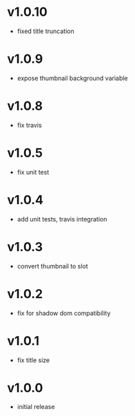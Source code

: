 v1.0.10
==================
* fixed title truncation

v1.0.9
==================
* expose thumbnail background variable

v1.0.8
==================
* fix travis

v1.0.5
==================
* fix unit test

v1.0.4
==================
* add unit tests, travis integration

v1.0.3
==================
* convert thumbnail to slot

v1.0.2
==================
* fix for shadow dom compatibility

v1.0.1
==================
* fix title size

v1.0.0
==================
* initial release
